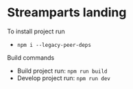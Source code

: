 # Streamparts landing

To install project run

- `npm i --legacy-peer-deps`

Build commands

- Build project run: `npm run build`
- Develop project run: `npm run dev`
